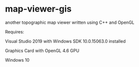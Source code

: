 # map-viewer-gis
another topographic map viewer written using C++ and OpenGL


Requires:

  Visual Studio 2019 with Windows SDK 10.0.15063.0 installed
  
  Graphics Card with OpenGL 4.6 GPU
  
  Windows 10
